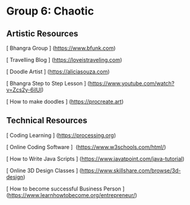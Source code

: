 # Group 6: Chaotic 


## Artistic Resources

[ Bhangra Group ] (https://www.bfunk.com)

[ Travelling Blog ] (https://loveistraveling.com)

[ Doodle Artist ] (https://aliciasouza.com)

[ Bhangra Step to Step Lesson ] (https://www.youtube.com/watch?v=Zcs2y-6ilUI)

[ How to make doodles ] (https://procreate.art)


## Technical Resources

[ Coding Learning ] (https://processing.org)

[ Online Coding Software ]  (https://www.w3schools.com/html/)

[ How to Write Java Scripts ] (https://www.javatpoint.com/java-tutorial)

[ Online 3D Design Classes ] (https://www.skillshare.com/browse/3d-design)

[ How to become successful Business Person ] (https://www.learnhowtobecome.org/entrepreneur/)

